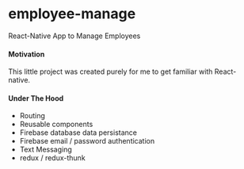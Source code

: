 # employee-manage

React-Native App to Manage Employees

#### Motivation
This little project was created purely for me to get familiar with React-native. 

#### Under The Hood
  - Routing
  - Reusable components
  - Firebase database data persistance
  - Firebase email / password authentication
  - Text Messaging
  - redux / redux-thunk